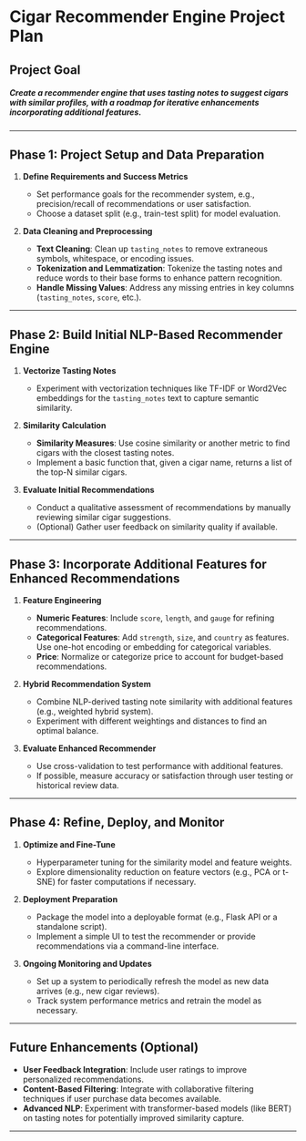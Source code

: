 # Cigar Recommender Engine Project Plan

## Project Goal
##### *Create a recommender engine that uses tasting notes to suggest cigars with similar profiles, with a roadmap for iterative enhancements incorporating additional features.*

---

## Phase 1: Project Setup and Data Preparation
1. **Define Requirements and Success Metrics**
   - Set performance goals for the recommender system, e.g., precision/recall of recommendations or user satisfaction.
   - Choose a dataset split (e.g., train-test split) for model evaluation.

2. **Data Cleaning and Preprocessing**
   - **Text Cleaning**: Clean up `tasting_notes` to remove extraneous symbols, whitespace, or encoding issues.
   - **Tokenization and Lemmatization**: Tokenize the tasting notes and reduce words to their base forms to enhance pattern recognition.
   - **Handle Missing Values**: Address any missing entries in key columns (`tasting_notes`, `score`, etc.).

---

## Phase 2: Build Initial NLP-Based Recommender Engine
1. **Vectorize Tasting Notes**
   - Experiment with vectorization techniques like TF-IDF or Word2Vec embeddings for the `tasting_notes` text to capture semantic similarity.

2. **Similarity Calculation**
   - **Similarity Measures**: Use cosine similarity or another metric to find cigars with the closest tasting notes.
   - Implement a basic function that, given a cigar name, returns a list of the top-N similar cigars.

3. **Evaluate Initial Recommendations**
   - Conduct a qualitative assessment of recommendations by manually reviewing similar cigar suggestions.
   - (Optional) Gather user feedback on similarity quality if available.

---

## Phase 3: Incorporate Additional Features for Enhanced Recommendations
1. **Feature Engineering**
   - **Numeric Features**: Include `score`, `length`, and `gauge` for refining recommendations.
   - **Categorical Features**: Add `strength`, `size`, and `country` as features. Use one-hot encoding or embedding for categorical variables.
   - **Price**: Normalize or categorize price to account for budget-based recommendations.

2. **Hybrid Recommendation System**
   - Combine NLP-derived tasting note similarity with additional features (e.g., weighted hybrid system).
   - Experiment with different weightings and distances to find an optimal balance.

3. **Evaluate Enhanced Recommender**
   - Use cross-validation to test performance with additional features.
   - If possible, measure accuracy or satisfaction through user testing or historical review data.

---

## Phase 4: Refine, Deploy, and Monitor
1. **Optimize and Fine-Tune**
   - Hyperparameter tuning for the similarity model and feature weights.
   - Explore dimensionality reduction on feature vectors (e.g., PCA or t-SNE) for faster computations if necessary.

2. **Deployment Preparation**
   - Package the model into a deployable format (e.g., Flask API or a standalone script).
   - Implement a simple UI to test the recommender or provide recommendations via a command-line interface.

3. **Ongoing Monitoring and Updates**
   - Set up a system to periodically refresh the model as new data arrives (e.g., new cigar reviews).
   - Track system performance metrics and retrain the model as necessary.

---

## Future Enhancements (Optional)
- **User Feedback Integration**: Include user ratings to improve personalized recommendations.
- **Content-Based Filtering**: Integrate with collaborative filtering techniques if user purchase data becomes available.
- **Advanced NLP**: Experiment with transformer-based models (like BERT) on tasting notes for potentially improved similarity capture.

---